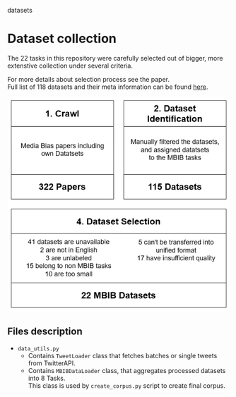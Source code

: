datasets
# Dataset collection
The 22 tasks in this repository were carefully selected out of bigger, more extenstive collection under several criteria.
 
For more details about selection process see the paper.
<br/>Full list of 118 datasets and their meta information can be found [here](https://docs.google.com/spreadsheets/d/1BXcDcnBluSzv1bwwAEpRH61ObXd3Mxf66qsOVxilTXM/edit#gid=0).

![d](../figures/mbib_process.png)








## Files description
* `data_utils.py`
  * Contains `TweetLoader` class that fetches batches or single tweets from TwitterAPI.
  * Contains `MBIBDataLoader` class, that aggregates processed datasets into 8 Tasks. <br/> This class is used by `create_corpus.py` script to create final corpus.
  
